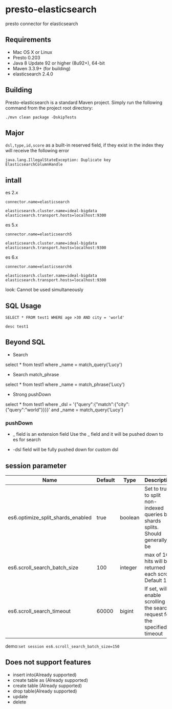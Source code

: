 # presto-elasticsearch
presto connector for elasticsearch


## Requirements

* Mac OS X or Linux
* Presto 0.203
* Java 8 Update 92 or higher (8u92+), 64-bit
* Maven 3.3.9+ (for building)
* elasticsearch 2.4.0
## Building

Presto-elasticsearch is a standard Maven project. Simply run the following command from the project root directory:

    ./mvn clean package -DskipTests

## Major
`dsl,type,id,score` 
as a built-in reserved field, if they exist in the index they will receive the following error
```
java.lang.IllegalStateException: Duplicate key ElasticsearchColumnHandle
```


## intall

es 2.x
```
connector.name=elasticsearch

elasticsearch.cluster.name=ideal-bigdata
elasticsearch.transport.hosts=localhost:9300
```

es 5.x
```
connector.name=elasticsearch5

elasticsearch.cluster.name=ideal-bigdata
elasticsearch.transport.hosts=localhost:9300
```

es 6.x
```
connector.name=elasticsearch6

elasticsearch.cluster.name=ideal-bigdata
elasticsearch.transport.hosts=localhost:9300
```
look: Cannot be used simultaneously

## SQL Usage

```SELECT * FROM test1 WHERE age >30 AND city = 'world'```

```desc test1```


## Beyond SQL

* Search

select * from test1 where  _name = match_query('Lucy')

* Search match_phrase

select * from test1 where  _name = match_phrase('Lucy')

* Strong pushDown

select * from test1 where _dsl = '{"query":{"match":{"city":{"query":"world"}}}}' and _name = match_query('Lucy')

### pushDown
+ _ field is an extension field
Use the _ field and it will be pushed down to es for search

+ -dsl field will be fully pushed down for custom dsl

## session parameter

| Name                                    | Default        | Type    | Description
| -------------------------------------   | -------------- | ------- | ----------------------------------------------------------------------------------
| es6.optimize_split_shards_enabled       | true           | boolean | Set to true to split non-indexed queries by shards splits. Should generally be
| es6.scroll_search_batch_size            | 100            | integer | max of 100 hits will be returned for each scroll. Default 100                 
| es6.scroll_search_timeout               | 60000          | bigint  | If set, will enable scrolling of the search request for the specified timeout


demo:```set session es6.scroll_search_batch_size=150```

## Does not support features
+ insert into(Already supported)
+ create table as (Already supported)
+ create table (Already supported)
+ drop table(Already supported)
+ update
+ delete
